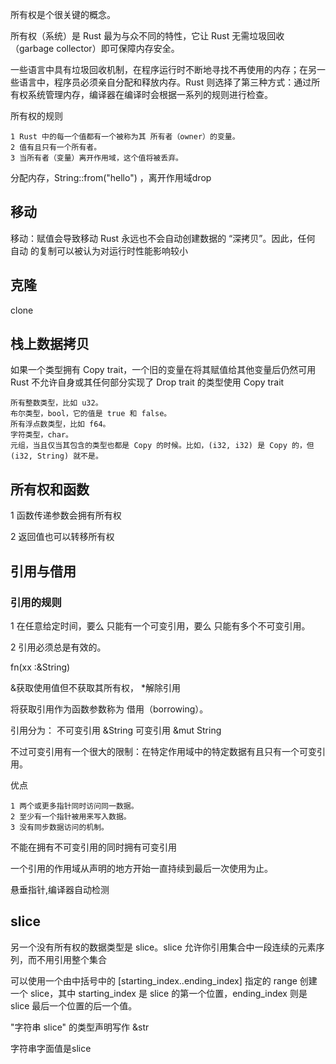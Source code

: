 所有权是个很关键的概念。

所有权（系统）是 Rust 最为与众不同的特性，它让 Rust 无需垃圾回收（garbage collector）即可保障内存安全。

一些语言中具有垃圾回收机制，在程序运行时不断地寻找不再使用的内存；在另一些语言中，程序员必须亲自分配和释放内存。Rust 则选择了第三种方式：通过所有权系统管理内存，编译器在编译时会根据一系列的规则进行检查。

所有权的规则

    1 Rust 中的每一个值都有一个被称为其 所有者（owner）的变量。
    2 值有且只有一个所有者。
    3 当所有者（变量）离开作用域，这个值将被丢弃。

分配内存，String::from("hello") ，离开作用域drop

## 移动

移动：赋值会导致移动
Rust 永远也不会自动创建数据的 “深拷贝”。因此，任何 自动 的复制可以被认为对运行时性能影响较小

## 克隆

clone

## 栈上数据拷贝

如果一个类型拥有 Copy trait，一个旧的变量在将其赋值给其他变量后仍然可用
Rust 不允许自身或其任何部分实现了 Drop trait 的类型使用 Copy trait

```
所有整数类型，比如 u32。
布尔类型，bool，它的值是 true 和 false。
所有浮点数类型，比如 f64。
字符类型，char。
元组，当且仅当其包含的类型也都是 Copy 的时候。比如，(i32, i32) 是 Copy 的，但 (i32, String) 就不是。
```

## 所有权和函数

1 函数传递参数会拥有所有权

2 返回值也可以转移所有权


## 引用与借用

### 引用的规则

1 在任意给定时间，要么 只能有一个可变引用，要么 只能有多个不可变引用。

2 引用必须总是有效的。



fn(xx :&String)

&获取使用值但不获取其所有权， *解除引用

将获取引用作为函数参数称为 借用（borrowing）。 

引用分为：
    不可变引用 &String
    可变引用   &mut String

不过可变引用有一个很大的限制：在特定作用域中的特定数据有且只有一个可变引用。

优点
```
1 两个或更多指针同时访问同一数据。
2 至少有一个指针被用来写入数据。
3 没有同步数据访问的机制。
```

不能在拥有不可变引用的同时拥有可变引用


一个引用的作用域从声明的地方开始一直持续到最后一次使用为止。


悬垂指针,编译器自动检测


## slice

另一个没有所有权的数据类型是 slice。slice 允许你引用集合中一段连续的元素序列，而不用引用整个集合



可以使用一个由中括号中的 [starting_index..ending_index] 指定的 range 创建一个 slice，其中 starting_index 是 slice 的第一个位置，ending_index 则是 slice 最后一个位置的后一个值。

"字符串 slice" 的类型声明写作 &str

字符串字面值是slice
















